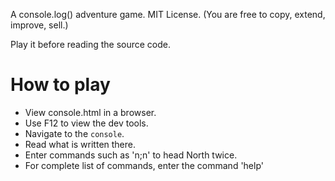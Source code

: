 A console.log() adventure game.
MIT License. (You are free to copy, extend, improve, sell.)

Play it before reading the source code.

# How to play
 + View console.html in a browser.
 + Use F12 to view the dev tools.
 + Navigate to the `console`.
 + Read what is written there.
 + Enter commands such as 'n;n' to head North twice. 
 + For complete list of commands, enter the command 'help'
